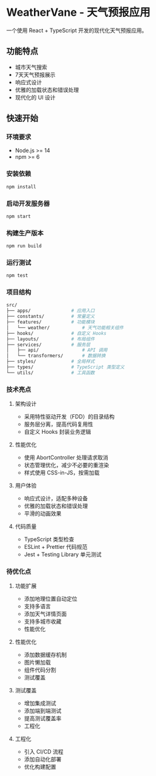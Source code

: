 # WeatherVane - 天气预报应用

一个使用 React + TypeScript 开发的现代化天气预报应用。

## 功能特点

- 城市天气搜索
- 7天天气预报展示
- 响应式设计
- 优雅的加载状态和错误处理
- 现代化的 UI 设计

## 快速开始

### 环境要求

- Node.js >= 14
- npm >= 6

### 安装依赖

```bash
npm install
```
### 启动开发服务器
```bash
npm start
```
### 构建生产版本
```bash
npm run build
```

### 运行测试
```bash
npm test
```

### 项目结构
```bash
src/
├── apps/               # 应用入口
├── constants/          # 常量定义
├── features/           # 功能模块
│   └── weather/            # 天气功能相关组件
├── hooks/              # 自定义 Hooks
├── layouts/            # 布局组件
├── services/           # 服务层
│   ├── api/                # API 调用
│   └── transformers/       # 数据转换
├── styles/             # 全局样式
├── types/              # TypeScript 类型定义
└── utils/              # 工具函数
```

### 技术亮点

1. 架构设计
   - 采用特性驱动开发（FDD）的目录结构
   - 服务层分离，提高代码复用性
   - 自定义 Hooks 封装业务逻辑

2. 性能优化
   - 使用 AbortController 处理请求取消
   - 状态管理优化，减少不必要的重渲染
   - 样式使用 CSS-in-JS，按需加载

3. 用户体验
   - 响应式设计，适配多种设备
   - 优雅的加载状态和错误处理
   - 平滑的动画效果

4. 代码质量
   - TypeScript 类型检查
   - ESLint + Prettier 代码规范
   - Jest + Testing Library 单元测试

### 待优化点
1. 功能扩展
   - 添加地理位置自动定位
   - 支持多语言
   - 添加天气详情页面
   - 支持多城市收藏
   - 性能优化

2. 性能优化
   - 添加数据缓存机制
   - 图片懒加载
   - 组件代码分割
   - 测试覆盖

3. 测试覆盖
   - 增加集成测试
   - 添加端到端测试
   - 提高测试覆盖率
   - 工程化

4. 工程化
   - 引入 CI/CD 流程
   - 添加自动化部署
   - 优化构建配置